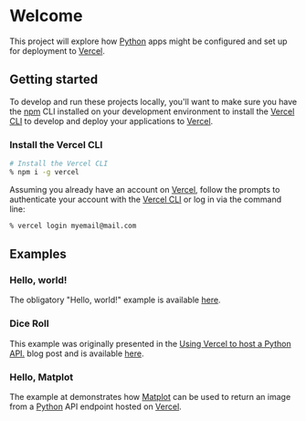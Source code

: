# Welcome

This project will explore how [Python](https://www.python.org) apps might be configured and set up for deployment to [Vercel](https://vercel.com).

## Getting started

To develop and run these projects locally, you'll want to make sure you have the [npm](https://www.npmjs.com) CLI installed on your development environment to install the [Vercel CLI](https://vercel.com/docs/cli) to develop and deploy your applications to [Vercel](https://vercel.com).

### Install the Vercel CLI

```sh
# Install the Vercel CLI 
% npm i -g vercel
```

Assuming you already have an account on [Vercel](https://vercel.com), follow the prompts to authenticate your account with the [Vercel CLI](https://vercel.com/docs/cli) or log in via the command line:

```sh
% vercel login myemail@mail.com
```

## Examples

### Hello, world!

The obligatory "Hello, world!" example is available [here](./hello-world/README.md).

### Dice Roll

This example was originally presented in the [Using Vercel to host a Python API.](https://www.frontend-devops.com/blog/python-on-vercel) blog post and is available [here](./dice-roll/README.md).

### Hello, Matplot

The example at [](./hello-matplot/README.md) demonstrates how [Matplot](https://matplotlib.org) can be used to return an image from a [Python](https://www.python.org) API endpoint hosted on [Vercel](https://vercel.com).
